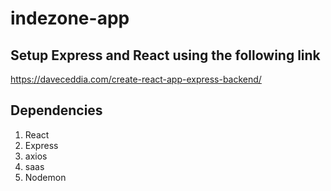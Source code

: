 # indezone-app

## Setup Express and React using the following link

  <https://daveceddia.com/create-react-app-express-backend/>

## Dependencies
   1. React
   2. Express
   3. axios
   4. saas 
   5. Nodemon 

